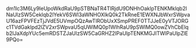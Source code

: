 dm1lc3M6Ly9leUpoWkdRaU9pSTBNaTR4TlRjdU9DNHhOaklpTENKMklqb2lNaUlzSW5Ceklqb2lYekV6SWl3aWNHOXlkQ0k2TkRneE1EWXNJbWxrSWpvaU16azFPVFEzTjJVdE5UVmpOQzAwTlRObUxXSmpPREF0TTJJeE0yVTJORGc1TVdGaklpd2lZV2xrSWpvaU5qUWlMQ0p1WlhRaU9pSWlMQ0owZVhCbElqb2lJaXdpYUc5emRDSTZJaUlzSW5CaGRHZ2lPaUlpTENKMGJITWlPaUlpZlE9PQo=